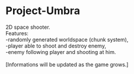 # Project-Umbra


2D space shooter. <br/>
Features: <br/>
-randomly generated worldspace (chunk system), <br/>
-player able to shoot and destroy enemy, <br/>
-enemy following player and shooting at him. <br/>
<br/>
[Informations will be updated as the game grows.]
